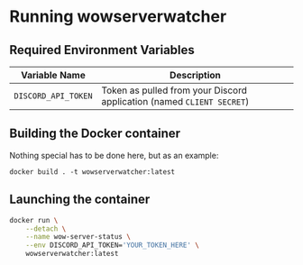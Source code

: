 # Running wowserverwatcher

## Required Environment Variables

|    Variable Name    | Description |
|---------------------|-------------|
| `DISCORD_API_TOKEN` | Token as pulled from your Discord application (named `CLIENT SECRET`) |

## Building the Docker container

Nothing special has to be done here, but as an example:

```
docker build . -t wowserverwatcher:latest
```

## Launching the container

```bash
docker run \
	--detach \
	--name wow-server-status \
	--env DISCORD_API_TOKEN='YOUR_TOKEN_HERE' \
	wowserverwatcher:latest
```
